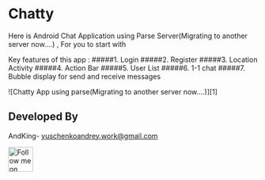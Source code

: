 # Chatty
Here is Android Chat Application using Parse Server(Migrating to another server now....) , For you to start with <br> 

Key features of this app :
#####1. Login
#####2. Register 
#####3. Location Activity
#####4. Action Bar
#####5. User List
#####6. 1-1 chat
#####7. Bubble display for send and receive messages

![Chatty App using parse(Migrating to another server now....)][1]




 

Developed By
--------------------

AndKing- <yuschenkoandrey.work@gmail.com>

<a href="https://ua.linkedin.com/in/yuschenkoandrey">
  <img alt="Follow me on linked In"
   src="https://pbs.twimg.com/profile_images/614583061448036352/CBpFkPaz_400x400.png"  height="50" width="50"/>



 

